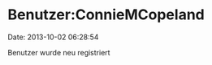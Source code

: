 Benutzer:ConnieMCopeland
========================

Date: 2013-10-02 06:28:54

Benutzer wurde neu registriert
